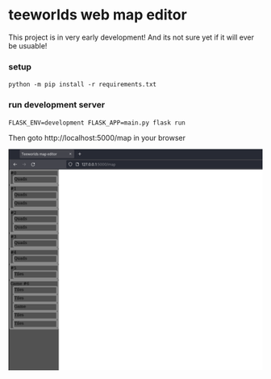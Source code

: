 # teeworlds web map editor

This project is in very early development! And its not sure yet if it will ever be usuable!

### setup

    python -m pip install -r requirements.txt

### run development server

    FLASK_ENV=development FLASK_APP=main.py flask run

Then goto http://localhost:5000/map in your browser

![preview](img/preview.png)
